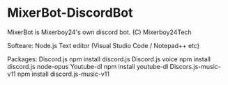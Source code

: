 # MixerBot-DiscordBot
MixerBot is Mixerboy24's own discord bot. (C) Mixerboy24Tech

Softeare:
Node.js
Text editor (Visual Studio Code / Notepad++ etc)

Packages:
Discord.js npm install discord.js
Discord.js voice npm install discord.js node-opus
Youtube-dl npm install youtube-dl
Discors.js-music-v11 npm install discord.js-music-v11


